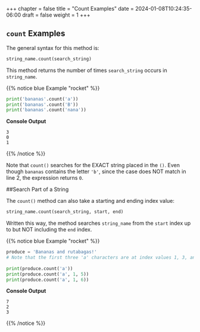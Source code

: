 +++
chapter = false
title = "Count Examples"
date = 2024-01-08T10:24:35-06:00
draft = false
weight = 1
+++

## `count` Examples

The general syntax for this method is:

```python
string_name.count(search_string)
```

This method returns the number of times `search_string` occurs in
`string_name`.

{{% notice blue Example "rocket" %}}
```python
print('bananas'.count('a'))
print('bananas'.count('B'))
print('bananas'.count('nana'))
```

**Console Output**

```console
3
0
1
```
{{% /notice %}}



Note that `count()` searches for the EXACT string placed in the `()`. Even
though `bananas` contains the letter `'b'`, since the case does NOT match
in line 2, the expression returns `0`.

##Search Part of a String

The `count()` method can also take a starting and ending index value:

```python
string_name.count(search_string, start, end)
```

Written this way, the method searches `string_name` from the `start` index
up to but NOT including the `end` index.

{{% notice blue Example "rocket" %}}
```python
produce = 'Bananas and rutabagas!'
# Note that the first three 'a' characters are at index values 1, 3, and 5.
   
print(produce.count('a'))
print(produce.count('a', 1, 5))
print(produce.count('a', 1, 6))
```

**Console Output**

```console
7
2
3
```
{{% /notice %}}